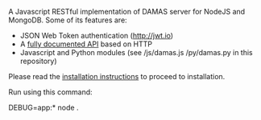 

A Javascript RESTful implementation of DAMAS server for NodeJS and MongoDB. Some of its features are:

* JSON Web Token authentication (http://jwt.io)
* A [fully documented API](https://github.com/remyla/damas-core/wiki/3-API-reference) based on HTTP
* Javascript and Python modules (see /js/damas.js /py/damas.py in this repository)

Please read the [installation instructions](https://github.com/remyla/damas-core/wiki/1-Installation) to proceed to installation.

Run using this command:

DEBUG=app:* node .
